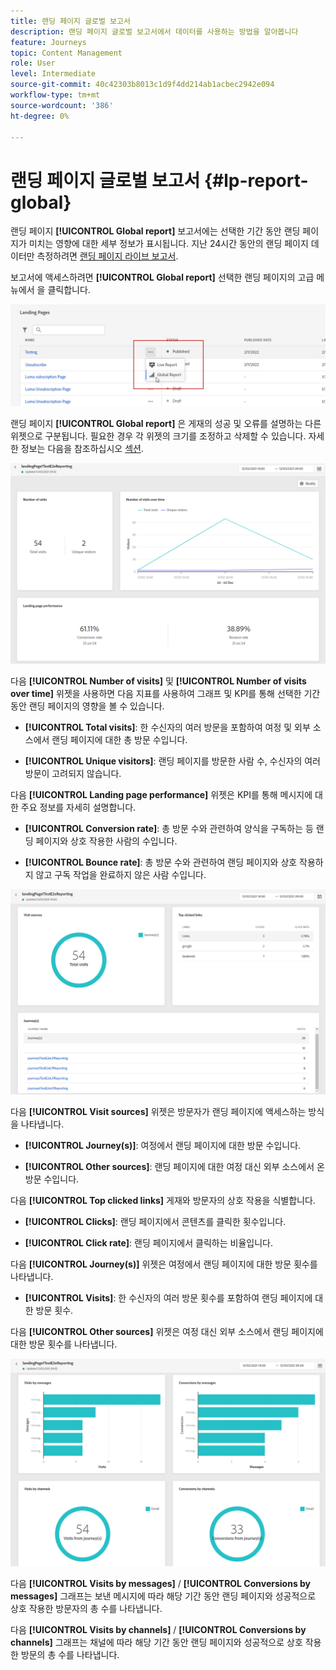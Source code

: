 ```yaml
---
title: 랜딩 페이지 글로벌 보고서
description: 랜딩 페이지 글로벌 보고서에서 데이터를 사용하는 방법을 알아봅니다
feature: Journeys
topic: Content Management
role: User
level: Intermediate
source-git-commit: 40c42303b8013c1d9f4dd214ab1acbec2942e094
workflow-type: tm+mt
source-wordcount: '386'
ht-degree: 0%

---
```


# 랜딩 페이지 글로벌 보고서 {#lp-report-global}

랜딩 페이지 **[!UICONTROL Global report]** 보고서에는 선택한 기간 동안 랜딩 페이지가 미치는 영향에 대한 세부 정보가 표시됩니다. 지난 24시간 동안의 랜딩 페이지 데이터만 측정하려면 [랜딩 페이지 라이브 보고서](lp-report-live.md).

보고서에 액세스하려면 **[!UICONTROL Global report]** 선택한 랜딩 페이지의 고급 메뉴에서 을 클릭합니다.

![](assets/landing_page_report_7.png)

랜딩 페이지 **[!UICONTROL Global report]** 은 게재의 성공 및 오류를 설명하는 다른 위젯으로 구분됩니다. 필요한 경우 각 위젯의 크기를 조정하고 삭제할 수 있습니다. 자세한 정보는 다음을 참조하십시오 [섹션](global-report.md).

![](assets/landing_page_report_4.png)

다음 **[!UICONTROL Number of visits]** 및 **[!UICONTROL Number of visits over time]** 위젯을 사용하면 다음 지표를 사용하여 그래프 및 KPI를 통해 선택한 기간 동안 랜딩 페이지의 영향을 볼 수 있습니다.

* **[!UICONTROL Total visits]**: 한 수신자의 여러 방문을 포함하여 여정 및 외부 소스에서 랜딩 페이지에 대한 총 방문 수입니다.

* **[!UICONTROL Unique visitors]**: 랜딩 페이지를 방문한 사람 수, 수신자의 여러 방문이 고려되지 않습니다.

다음 **[!UICONTROL Landing page performance]** 위젯은 KPI를 통해 메시지에 대한 주요 정보를 자세히 설명합니다.

* **[!UICONTROL Conversion rate]**: 총 방문 수와 관련하여 양식을 구독하는 등 랜딩 페이지와 상호 작용한 사람의 수입니다.

* **[!UICONTROL Bounce rate]**: 총 방문 수와 관련하여 랜딩 페이지와 상호 작용하지 않고 구독 작업을 완료하지 않은 사람 수입니다.

![](assets/landing_page_report_5.png)

다음 **[!UICONTROL Visit sources]** 위젯은 방문자가 랜딩 페이지에 액세스하는 방식을 나타냅니다.

* **[!UICONTROL Journey(s)]**: 여정에서 랜딩 페이지에 대한 방문 수입니다.

* **[!UICONTROL Other sources]**: 랜딩 페이지에 대한 여정 대신 외부 소스에서 온 방문 수입니다.

다음 **[!UICONTROL Top clicked links]** 게재와 방문자의 상호 작용을 식별합니다.

* **[!UICONTROL Clicks]**: 랜딩 페이지에서 콘텐츠를 클릭한 횟수입니다.

* **[!UICONTROL Click rate]**: 랜딩 페이지에서 클릭하는 비율입니다.

다음 **[!UICONTROL Journey(s)]** 위젯은 여정에서 랜딩 페이지에 대한 방문 횟수를 나타냅니다.

* **[!UICONTROL Visits]**: 한 수신자의 여러 방문 횟수를 포함하여 랜딩 페이지에 대한 방문 횟수.

다음 **[!UICONTROL Other sources]** 위젯은 여정 대신 외부 소스에서 랜딩 페이지에 대한 방문 횟수를 나타냅니다.

![](assets/landing_page_report_6.png)

다음 **[!UICONTROL Visits by messages]** / **[!UICONTROL Conversions by messages]** 그래프는 보낸 메시지에 따라 해당 기간 동안 랜딩 페이지와 성공적으로 상호 작용한 방문자의 총 수를 나타냅니다.

다음 **[!UICONTROL Visits by channels]** / **[!UICONTROL Conversions by channels]** 그래프는 채널에 따라 해당 기간 동안 랜딩 페이지와 성공적으로 상호 작용한 방문의 총 수를 나타냅니다.

